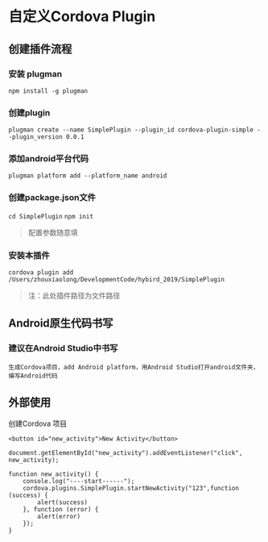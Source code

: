 # 自定义Cordova Plugin

## 创建插件流程
### 安装 plugman
`npm install -g plugman`

### 创建plugin
`plugman create --name SimplePlugin --plugin_id cordova-plugin-simple --plugin_version 0.0.1`

### 添加android平台代码

`plugman platform add --platform_name android `

### 创建package.json文件
`cd SimplePlugin`
`npm init`

> 配置参数随意填

### 安装本插件
`cordova plugin add /Users/zhouxiaolong/DevelopmentCode/hybird_2019/SimplePlugin`

>注：此处插件路径为文件路径

## Android原生代码书写
### 建议在Android Studio中书写
    生成Cordova项目，add Android platform，用Android Studio打开android文件夹，编写Android代码

## 外部使用

创建Cordova 项目

```
<button id="new_activity">New Activity</button>
```

```
document.getElementById("new_activity").addEventListener("click", new_activity);

function new_activity() {
    console.log("----start------");
    cordova.plugins.SimplePlugin.startNewActivity("123",function (success) {
        alert(success)
    }, function (error) {
        alert(error)
    });
}
```

